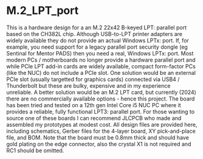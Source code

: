# M.2_LPT_port
This is a hardware design for a an M.2 22x42 B-keyed LPT: parallel port based on the CH382L chip.
Although USB-to-LPT printer adapters are widely available they do not provide an actual Windows LPTx: port.
If, for example, you need support for a legacy parallel port security dongle (eg Sentinal for Mentor PADS) then you need a real, Windows LPTx: port.
Most modern PCs / motherboards no longer provide a hardware parallel port and while PCIe LPT add-in cards are widely available, compact form-factor PCs (like the NUC) do not include a PCIe slot.
One solution would be an external PCIe slot (usually targetted for graphics cards) connected via USB4 / Thunderbolt but these are bulky, expensive and in my experience unreliable.
A better solution would be an M.2 LPT card, but currently (2024) there are no commercially available options - hence this project.
The board has been tried and tested on a 12th gen Intel Core i5 NUC PC where it provides a reliable, fully functional LPT3: parallel port.
For those wanting to source one of these boards I can recommend JLCPCB who made and assembled my prototypes at modest cost.
All design files are provided here, including schematics, Gerber files for the 4-layer board, XY pick-and-place file, and BOM.
Note that the board must be 0.8mm thick and should have gold plating on the edge connector, also the crystal X1 is not required and RC1 should be omitted.
